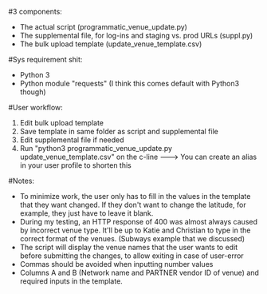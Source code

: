 #3 components:
- The actual script (programmatic_venue_update.py)
- The supplemental file, for log-ins and staging vs. prod URLs (suppl.py)
- The bulk upload template (update_venue_template.csv)

#Sys requirement shit:
- Python 3 
- Python module "requests" (I think this comes default with Python3 though)

#User workflow:
1. Edit bulk upload template
2. Save template in same folder as script and supplemental file
3. Edit supplemental file if needed
4. Run "python3 programmatic_venue_update.py update_venue_template.csv" on the c-line
     ---> You can create an alias in your user profile to shorten this

#Notes:
- To minimize work, the user only has to fill in the values in the template that they want changed. If they don't want to change the latitude, for example, they just have to leave it blank.
- During my testing, an HTTP response of 400 was almost always caused by incorrect venue type. It'll be up to Katie and Christian to type in the correct format of the venues. (Subways example that we discussed)
- The script will display the venue names that the user wants to edit before submitting the changes, to allow exiting in case of user-error
- Commas should be avoided when inputting number values
- Columns A and B (Network name and PARTNER vendor ID of venue) and required inputs in the template.
